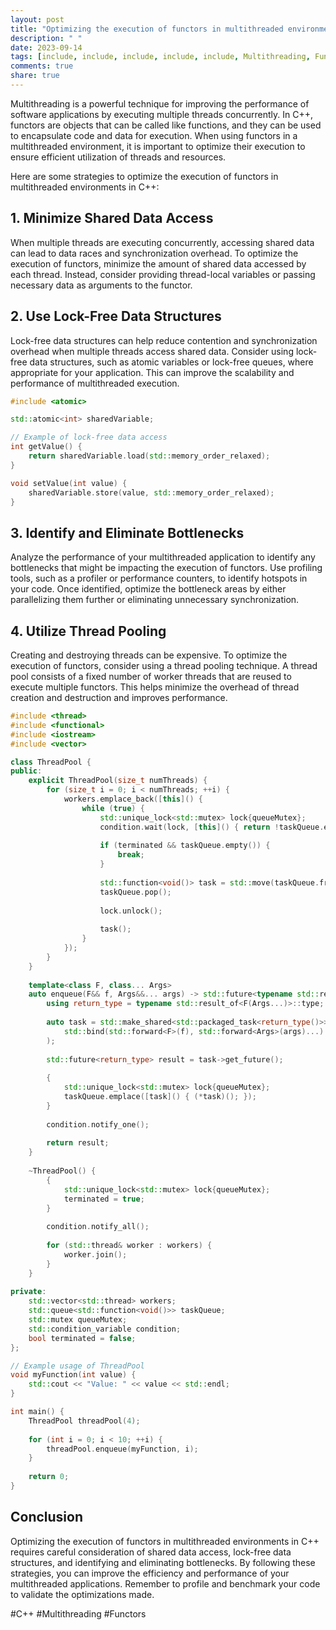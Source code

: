 ```yaml
---
layout: post
title: "Optimizing the execution of functors in multithreaded environments in C++"
description: " "
date: 2023-09-14
tags: [include, include, include, include, include, Multithreading, Functors]
comments: true
share: true
---
```


Multithreading is a powerful technique for improving the performance of software applications by executing multiple threads concurrently. In C++, functors are objects that can be called like functions, and they can be used to encapsulate code and data for execution. When using functors in a multithreaded environment, it is important to optimize their execution to ensure efficient utilization of threads and resources.

Here are some strategies to optimize the execution of functors in multithreaded environments in C++:

## 1. Minimize Shared Data Access

When multiple threads are executing concurrently, accessing shared data can lead to data races and synchronization overhead. To optimize the execution of functors, minimize the amount of shared data accessed by each thread. Instead, consider providing thread-local variables or passing necessary data as arguments to the functor.

## 2. Use Lock-Free Data Structures

Lock-free data structures can help reduce contention and synchronization overhead when multiple threads access shared data. Consider using lock-free data structures, such as atomic variables or lock-free queues, where appropriate for your application. This can improve the scalability and performance of multithreaded execution.

```cpp
#include <atomic>

std::atomic<int> sharedVariable;

// Example of lock-free data access
int getValue() {
    return sharedVariable.load(std::memory_order_relaxed);
}

void setValue(int value) {
    sharedVariable.store(value, std::memory_order_relaxed);
}
```

## 3. Identify and Eliminate Bottlenecks

Analyze the performance of your multithreaded application to identify any bottlenecks that might be impacting the execution of functors. Use profiling tools, such as a profiler or performance counters, to identify hotspots in your code. Once identified, optimize the bottleneck areas by either parallelizing them further or eliminating unnecessary synchronization.

## 4. Utilize Thread Pooling

Creating and destroying threads can be expensive. To optimize the execution of functors, consider using a thread pooling technique. A thread pool consists of a fixed number of worker threads that are reused to execute multiple functors. This helps minimize the overhead of thread creation and destruction and improves performance.

```cpp
#include <thread>
#include <functional>
#include <iostream>
#include <vector>

class ThreadPool {
public:
    explicit ThreadPool(size_t numThreads) {
        for (size_t i = 0; i < numThreads; ++i) {
            workers.emplace_back([this]() {
                while (true) {
                    std::unique_lock<std::mutex> lock{queueMutex};
                    condition.wait(lock, [this]() { return !taskQueue.empty() || terminated; });
                    
                    if (terminated && taskQueue.empty()) {
                        break;
                    }
                    
                    std::function<void()> task = std::move(taskQueue.front());
                    taskQueue.pop();
                    
                    lock.unlock();
                    
                    task();
                }
            });
        }
    }
    
    template<class F, class... Args>
    auto enqueue(F&& f, Args&&... args) -> std::future<typename std::result_of<F(Args...)>::type> {
        using return_type = typename std::result_of<F(Args...)>::type;
        
        auto task = std::make_shared<std::packaged_task<return_type()>>(
            std::bind(std::forward<F>(f), std::forward<Args>(args)...)
        );
        
        std::future<return_type> result = task->get_future();
        
        {
            std::unique_lock<std::mutex> lock{queueMutex};
            taskQueue.emplace([task]() { (*task)(); });
        }
        
        condition.notify_one();
        
        return result;
    }
    
    ~ThreadPool() {
        {
            std::unique_lock<std::mutex> lock{queueMutex};
            terminated = true;
        }
        
        condition.notify_all();
        
        for (std::thread& worker : workers) {
            worker.join();
        }
    }
    
private:
    std::vector<std::thread> workers;
    std::queue<std::function<void()>> taskQueue;
    std::mutex queueMutex;
    std::condition_variable condition;
    bool terminated = false;
};

// Example usage of ThreadPool
void myFunction(int value) {
    std::cout << "Value: " << value << std::endl;
}

int main() {
    ThreadPool threadPool(4);
    
    for (int i = 0; i < 10; ++i) {
        threadPool.enqueue(myFunction, i);
    }
    
    return 0;
}
```

## Conclusion

Optimizing the execution of functors in multithreaded environments in C++ requires careful consideration of shared data access, lock-free data structures, and identifying and eliminating bottlenecks. By following these strategies, you can improve the efficiency and performance of your multithreaded applications. Remember to profile and benchmark your code to validate the optimizations made.

#C++ #Multithreading #Functors